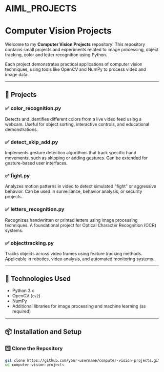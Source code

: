 # AIML_PROJECTS
# Computer Vision Projects

Welcome to my **Computer Vision Projects** repository! This repository contains small projects and experiments related to image processing, object tracking, color and letter recognition using Python.

Each project demonstrates practical applications of computer vision techniques, using tools like OpenCV and NumPy to process video and image data.

---

## 📂 Projects

### ✅ **color_recognition.py**
Detects and identifies different colors from a live video feed using a webcam. Useful for object sorting, interactive controls, and educational demonstrations.

### ✅ **detect_skip_add.py**
Implements gesture detection algorithms that track specific hand movements, such as skipping or adding gestures. Can be extended for gesture-based user interfaces.

### ✅ **fight.py**
Analyzes motion patterns in video to detect simulated "fight" or aggressive behavior. Can be used in surveillance, behavior analysis, or security projects.

### ✅ **letters_recognition.py**
Recognizes handwritten or printed letters using image processing techniques. A foundational project for Optical Character Recognition (OCR) systems.

### ✅ **objecttracking.py**
Tracks objects across video frames using feature tracking methods. Applicable in robotics, video analysis, and automated monitoring systems.

---

## 🚀 Technologies Used

- Python 3.x  
- OpenCV (`cv2`)  
- NumPy  
- Additional libraries for image processing and machine learning (as required)

---

## 📦 Installation and Setup

### 1️⃣ Clone the Repository
```bash
git clone https://github.com/your-username/computer-vision-projects.git
cd computer-vision-projects
